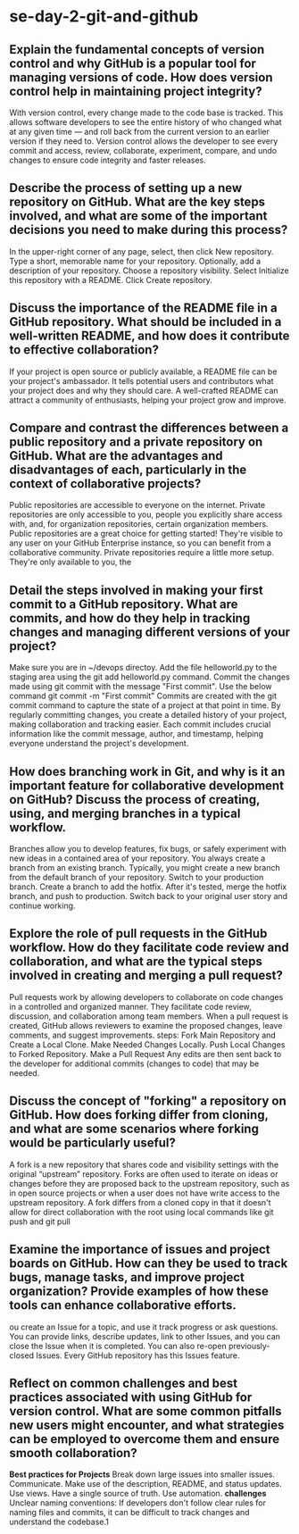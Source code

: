 # se-day-2-git-and-github
## Explain the fundamental concepts of version control and why GitHub is a popular tool for managing versions of code. How does version control help in maintaining project integrity?
With version control, every change made to the code base is tracked. This allows software developers to see the entire history of who changed what at any given time — and roll back from the current version to an earlier version if they need to. Version control allows the developer to see every commit and access, review, collaborate, experiment, compare, and undo changes to ensure code integrity and faster releases. 
## Describe the process of setting up a new repository on GitHub. What are the key steps involved, and what are some of the important decisions you need to make during this process?
In the upper-right corner of any page, select, then click New repository. Type a short, memorable name for your repository. Optionally, add a description of your repository. Choose a repository visibility. Select Initialize this repository with a README. Click Create repository.
## Discuss the importance of the README file in a GitHub repository. What should be included in a well-written README, and how does it contribute to effective collaboration?
If your project is open source or publicly available, a README file can be your project's ambassador. It tells potential users and contributors what your project does and why they should care. A well-crafted README can attract a community of enthusiasts, helping your project grow and improve.
## Compare and contrast the differences between a public repository and a private repository on GitHub. What are the advantages and disadvantages of each, particularly in the context of collaborative projects?
Public repositories are accessible to everyone on the internet. Private repositories are only accessible to you, people you explicitly share access with, and, for organization repositories, certain organization members. Public repositories are a great choice for getting started! They're visible to any user on your GitHub Enterprise instance, so you can benefit from a collaborative community. Private repositories require a little more setup. They're only available to you, the
## Detail the steps involved in making your first commit to a GitHub repository. What are commits, and how do they help in tracking changes and managing different versions of your project?
Make sure you are in ~/devops directoy.
Add the file helloworld.py to the staging area using the git add helloworld.py command.
Commit the changes made using git commit with the message "First commit". Use the below command git commit -m "First commit"
Commits are created with the git commit command to capture the state of a project at that point in time. 
By regularly committing changes, you create a detailed history of your project, making collaboration and tracking easier. Each commit includes crucial information like the commit message, author, and timestamp, helping everyone understand the project's development.
## How does branching work in Git, and why is it an important feature for collaborative development on GitHub? Discuss the process of creating, using, and merging branches in a typical workflow.
Branches allow you to develop features, fix bugs, or safely experiment with new ideas in a contained area of your repository. You always create a branch from an existing branch. Typically, you might create a new branch from the default branch of your repository.
Switch to your production branch.
Create a branch to add the hotfix.
After it's tested, merge the hotfix branch, and push to production.
Switch back to your original user story and continue working.
## Explore the role of pull requests in the GitHub workflow. How do they facilitate code review and collaboration, and what are the typical steps involved in creating and merging a pull request?
Pull requests work by allowing developers to collaborate on code changes in a controlled and organized manner. They facilitate code review, discussion, and collaboration among team members. When a pull request is created, GitHub allows reviewers to examine the proposed changes, leave comments, and suggest improvements.
steps: Fork Main Repository and Create a Local Clone. 
Make Needed Changes Locally. 
Push Local Changes to Forked Repository. 
Make a Pull Request
Any edits are then sent back to the developer for additional commits (changes to code) that may be needed.
## Discuss the concept of "forking" a repository on GitHub. How does forking differ from cloning, and what are some scenarios where forking would be particularly useful?
A fork is a new repository that shares code and visibility settings with the original “upstream” repository. Forks are often used to iterate on ideas or changes before they are proposed back to the upstream repository, such as in open source projects or when a user does not have write access to the upstream repository.
A fork differs from a cloned copy in that it doesn't allow for direct collaboration with the root using local commands like git push and git pull 
## Examine the importance of issues and project boards on GitHub. How can they be used to track bugs, manage tasks, and improve project organization? Provide examples of how these tools can enhance collaborative efforts.
ou create an Issue for a topic, and use it track progress or ask questions. You can provide links, describe updates, link to other Issues, and you can close the Issue when it is completed. You can also re-open previously-closed Issues. Every GitHub repository has this Issues feature.
## Reflect on common challenges and best practices associated with using GitHub for version control. What are some common pitfalls new users might encounter, and what strategies can be employed to overcome them and ensure smooth collaboration?
**Best practices for Projects**
Break down large issues into smaller issues.
Communicate.
Make use of the description, README, and status updates.
Use views.
Have a single source of truth.
Use automation.
**challenges**
 Unclear naming conventions: If developers don't follow clear rules for naming files and commits, it can be difficult to track changes and understand the codebase.1
